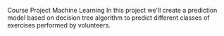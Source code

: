 Course Project Machine Learning
In this project we'll create a prediction model based on decision tree algorithm to predict different classes of exercises performed by volunteers. 

